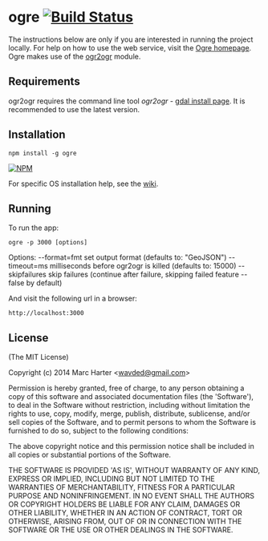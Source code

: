 # ogre [![Build Status](https://secure.travis-ci.org/wavded/ogre.png)](http://travis-ci.org/wavded/ogre)

The instructions below are only if you are interested in running the project locally.  For help on how to use the web service, visit the [Ogre homepage](http://ogre.adc4gis.com).  Ogre makes use of the [ogr2ogr](https://github.com/wavded/ogr2ogr) module.

## Requirements

ogr2ogr requires the command line tool *ogr2ogr* - [gdal install page](http://trac.osgeo.org/gdal/wiki/DownloadingGdalBinaries).
It is recommended to use the latest version.

## Installation

    npm install -g ogre

[![NPM](https://nodei.co/npm/ogre.png?downloads=true)](https://nodei.co/npm/ogre)

For specific OS installation help, see the [wiki](https://github.com/wavded/ogre/wiki).

## Running

To run the app:

    ogre -p 3000 [options]

Options:
    --format=fmt    set output format (defaults to: "GeoJSON")
    --timeout=ms    milliseconds before ogr2ogr is killed (defaults to: 15000)
    --skipfailures  skip failures (continue after failure, skipping failed feature -- false by default)

And visit the following url in a browser:

    http://localhost:3000

## License

(The MIT License)

Copyright (c) 2014 Marc Harter &lt;wavded@gmail.com&gt;

Permission is hereby granted, free of charge, to any person obtaining
a copy of this software and associated documentation files (the
'Software'), to deal in the Software without restriction, including
without limitation the rights to use, copy, modify, merge, publish,
distribute, sublicense, and/or sell copies of the Software, and to
permit persons to whom the Software is furnished to do so, subject to
the following conditions:

The above copyright notice and this permission notice shall be
included in all copies or substantial portions of the Software.

THE SOFTWARE IS PROVIDED 'AS IS', WITHOUT WARRANTY OF ANY KIND,
EXPRESS OR IMPLIED, INCLUDING BUT NOT LIMITED TO THE WARRANTIES OF
MERCHANTABILITY, FITNESS FOR A PARTICULAR PURPOSE AND NONINFRINGEMENT.
IN NO EVENT SHALL THE AUTHORS OR COPYRIGHT HOLDERS BE LIABLE FOR ANY
CLAIM, DAMAGES OR OTHER LIABILITY, WHETHER IN AN ACTION OF CONTRACT,
TORT OR OTHERWISE, ARISING FROM, OUT OF OR IN CONNECTION WITH THE
SOFTWARE OR THE USE OR OTHER DEALINGS IN THE SOFTWARE.

